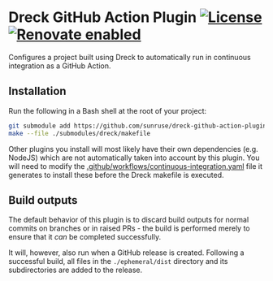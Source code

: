# Dreck GitHub Action Plugin [![License](https://img.shields.io/github/license/sunruse/dreck-github-action-plugin.svg)](https://github.com/sunruse/dreck-github-action-plugin/blob/master/license) [![Renovate enabled](https://img.shields.io/badge/renovate-enabled-brightgreen.svg)](https://renovatebot.com/)

Configures a project built using Dreck to automatically run in continuous integration as a GitHub Action.

## Installation

Run the following in a Bash shell at the root of your project:

```bash
git submodule add https://github.com/sunruse/dreck-github-action-plugin submodules/plugins/github-action
make --file ./submodules/dreck/makefile
```

Other plugins you install will most likely have their own dependencies (e.g. NodeJS) which are not automatically taken into account by this plugin.  You will need to modify the [.github/workflows/continuous-integration.yaml](./bundled/.github/workflows/continuous-integration.yaml) file it generates to install these before the Dreck makefile is executed.

## Build outputs

The default behavior of this plugin is to discard build outputs for normal commits on branches or in raised PRs - the build is performed merely to ensure that it _can_ be completed successfully.

It will, however, also run when a GitHub release is created.  Following a successful build, all files in the `./ephemeral/dist` directory and its subdirectories are added to the release.
